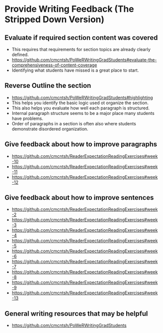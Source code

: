 # Provide Writing Feedback (The Stripped Down Version)

## Evaluate if required section content was covered

* This requires that requirements for section topics are already clearly defined.
* https://github.com/cmcntsh/PoWeRWritingGradStudents#evaluate-the-comprehensiveness-of-content-coverage
* Identifying what students have missed is a great place to start.

## Reverse Outline the section

* https://github.com/cmcntsh/PoWeRWritingGradStudents#highlighting
* This helps you identify the basic logic used ot organize the section.
* This also helps you evaluate how well each paragraph is structured.
* Internal paragraph structure seems to be a major place many students have problems.
* Order of paragraphs in a section is often also where students demonstrate disordered organization.

## Give feedback about how to improve paragraphs

* https://github.com/cmcntsh/ReaderExpectationReadingExercises#week-10
* https://github.com/cmcntsh/ReaderExpectationReadingExercises#week-11
* https://github.com/cmcntsh/ReaderExpectationReadingExercises#week-12

## Give feedback about how to improve sentences

* https://github.com/cmcntsh/ReaderExpectationReadingExercises#week-2
* https://github.com/cmcntsh/ReaderExpectationReadingExercises#week-3
* https://github.com/cmcntsh/ReaderExpectationReadingExercises#week-4
* https://github.com/cmcntsh/ReaderExpectationReadingExercises#week-5
* https://github.com/cmcntsh/ReaderExpectationReadingExercises#week-6
* https://github.com/cmcntsh/ReaderExpectationReadingExercises#week-7
* https://github.com/cmcntsh/ReaderExpectationReadingExercises#week-8
* https://github.com/cmcntsh/ReaderExpectationReadingExercises#week-9
* https://github.com/cmcntsh/ReaderExpectationReadingExercises#week-13

## General writing resources that may be helpful

* https://github.com/cmcntsh/PoWeRWritingGradStudents
